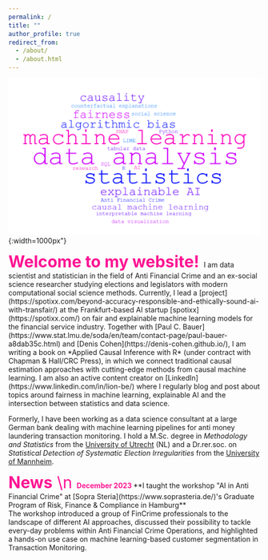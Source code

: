 ```yaml
---
permalink: /
title: ""
author_profile: true
redirect_from: 
  - /about/
  - /about.html
---
```

![wordcloud](/images/wordcloud.png){:width=1000px"}

<font size="6">  
<font color="DeepPink">
<strong>Welcome to my website!</strong>
</font>
</font>
I am data scientist and statistician in the field of Anti Financial Crime and an ex-social science researcher studying elections and legislators with modern computational social science methods. Currently, I lead a [project](https://spotixx.com/beyond-accuracy-responsible-and-ethically-sound-ai-with-transfair/) at the Frankfurt-based AI startup [spotixx](https://spotixx.com/) on fair and explainable machine learning models for the financial service industry. Together with [Paul C. Bauer](https://www.stat.lmu.de/soda/en/team/contact-page/paul-bauer-a8dab35c.html) and [Denis Cohen](https://denis-cohen.github.io/), I am writing a book on *Applied Causal Inference with R* (under contract with Chapman & Hall/CRC Press), in which we connect traditional causal estimation approaches with cutting-edge methods from causal machine learning. I am also an active content creator on [LinkedIn](https://www.linkedin.com/in/lion-be/) where I regularly blog and post about topics around fairness in machine learning, explainable AI and the intersection between statistics and data science. 

Formerly, I have been working as a data science consultant at a large German bank dealing with machine learning pipelines for anti money laundering transaction monitoring. I hold a M.Sc. degree in *Methodology and Statistics* from the [University of Utrecht](https://www.uu.nl/en) (NL) and a Dr.rer.soc. on *Statistical Detection of Systematic Election Irregularities* from the [University of Mannheim](https://www.uni-mannheim.de/). 

<font size="6">  
<font color="DeepPink">
<strong>News</strong> \n
</font>
</font> 

<font color="DeepPink">
<strong>December 2023 </strong> 
</font> **I taught the workshop "AI in Anti Financial Crime" at [Sopra Steria](https://www.soprasteria.de/)'s Graduate Program of Risk, Finance & Compliance in Hamburg**
<br>
The workshop introduced a group of FinCrime professionals to the landscape of different AI approaches, discussed their possibility to tackle every-day problems within Anti Financial Crime Operations, and highlighted a hands-on use case on machine learning-based customer segmentation in Transaction Monitoring. 

